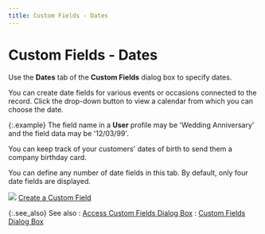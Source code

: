 ```yaml
---
title: Custom Fields - Dates
---
```


# Custom Fields - Dates


Use the **Dates** tab of the **Custom Fields** dialog box to specify  dates.


You can create date fields for various events or occasions connected  to the record. Click the drop-down button to view a calendar from which  you can choose the date.


{:.example}
The field name in a **User** profile  may be 'Wedding Anniversary' and the field data may be '12/03/99'.


You can keep track of your customers' dates of birth to send them a  company birthday card.


You can define any number of date fields in this tab. By default, only  four date fields are displayed.


![]({{site.sc_baseurl}}/img/lens.gif) [Create a Custom  Field]({{site.sc_baseurl}}/options/miscellaneous-set-up/custom-fields/additional_custom_fields.html)


{:.see_also}
See also
: [Access Custom  Fields Dialog Box]({{site.sc_baseurl}}/options/miscellaneous-set-up/custom-fields/creating_user_defined_custom_fields.html)
: [Custom Fields  Dialog Box]({{site.sc_baseurl}}/options/miscellaneous-set-up/custom-fields/the-custom-field-profile/the_custom_fields_profile.html)
